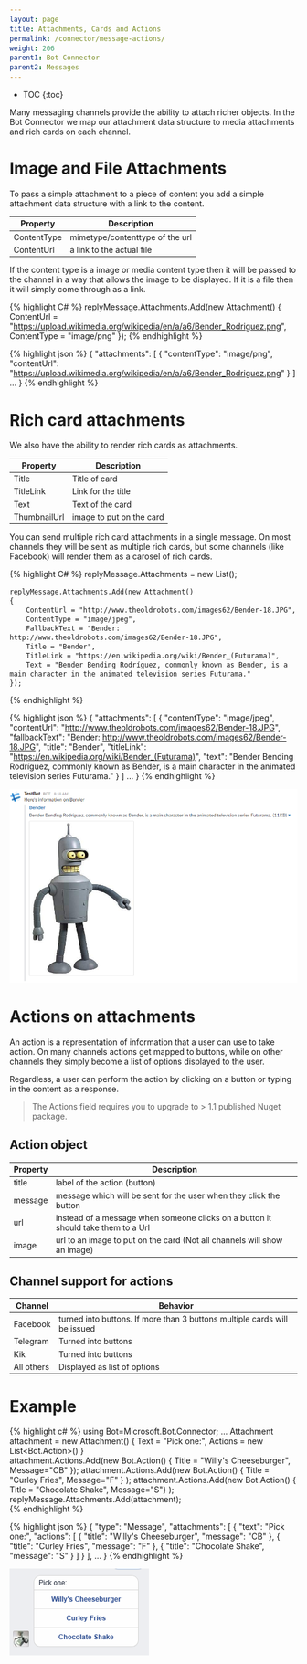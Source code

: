 ```yaml
---
layout: page
title: Attachments, Cards and Actions
permalink: /connector/message-actions/
weight: 206
parent1: Bot Connector
parent2: Messages
---
```


* TOC
{:toc}

Many messaging channels provide the ability to attach richer objects.  In the Bot Connector we map 
our attachment data structure to media attachments and rich cards on each channel.

# Image and File Attachments
To pass a simple attachment to a piece of content you add a simple attachment data structure with a link to the 
content. 

| Property | Description |
|-----|------|
| ContentType | mimetype/contenttype of the url |
| ContentUrl  | a link to the actual file |

If the content type is a image or media content type then it will be passed to the channel in a way that 
allows the image to be displayed.  If it is a file then it will simply come through as a link.

{% highlight C# %}
    replyMessage.Attachments.Add(new Attachment()
    {
        ContentUrl = "https://upload.wikimedia.org/wikipedia/en/a/a6/Bender_Rodriguez.png",
        ContentType = "image/png"
    });
{% endhighlight %}

{% highlight json %}
    {
        "attachments": [
            {
                "contentType": "image/png",
                "contentUrl": "https://upload.wikimedia.org/wikipedia/en/a/a6/Bender_Rodriguez.png"
            }
        ]
        ...
    }
{% endhighlight %}

# Rich card attachments
We also have the ability to render rich cards as attachments.  

| Property | Description |
|-----|------|
| Title | Title of card|
| TitleLink | Link for the title |
| Text | Text of the card |
| ThumbnailUrl | image to put on the card|

You can send multiple rich card attachments in a single message.  On most channels they will be sent
as multiple rich cards, but some channels (like Facebook) will render them as a carosel of rich cards.

{% highlight C# %}
    replyMessage.Attachments = new List<Attachment>();

    replyMessage.Attachments.Add(new Attachment()
    {
        ContentUrl = "http://www.theoldrobots.com/images62/Bender-18.JPG",
        ContentType = "image/jpeg",
        FallbackText = "Bender: http://www.theoldrobots.com/images62/Bender-18.JPG",
        Title = "Bender",
        TitleLink = "https://en.wikipedia.org/wiki/Bender_(Futurama)",
        Text = "Bender Bending Rodríguez, commonly known as Bender, is a main character in the animated television series Futurama."
    });
{% endhighlight %}

{% highlight json %}
    {
        "attachments": [
            {
                "contentType": "image/jpeg",
                "contentUrl": "http://www.theoldrobots.com/images62/Bender-18.JPG",
                "fallbackText": "Bender: http://www.theoldrobots.com/images62/Bender-18.JPG",
                "title": "Bender",
                "titleLink": "https://en.wikipedia.org/wiki/Bender_(Futurama)",
                "text": "Bender Bending Rodríguez, commonly known as Bender, is a main character in the animated television series Futurama."
            }
        ]
        ...
    }
{% endhighlight %}

![Example rich card on slack](/images/bender.png)

# Actions on attachments
An action is a representation of information that a user can use to take action.  On many channels
actions get mapped to buttons, while on other channels they simply become a list of options
displayed to the user.

Regardless, a user can perform the action by clicking on a button or typing in the content as a response.

> The Actions field requires you to upgrade to > 1.1 published Nuget package.

## Action object

| Property | Description |
|-----|------|
| title | label of the action (button) |
| message | message which will be sent for the user when they click the button |
| url | instead of a message when someone clicks on a button it should take them to a Url |
| image  | url to an image to put on the card (Not all channels will show an image) |

## Channel support for actions

| Channel | Behavior |
|-----|------|
| Facebook | turned into buttons. If more than 3 buttons multiple cards will be issued |
| Telegram | Turned into buttons |
| Kik | Turned into buttons |
| All others | Displayed as list of options |

# Example

{% highlight c# %}
    using Bot=Microsoft.Bot.Connector;
    ...
    Attachment attachment = new Attachment()
    {
        Text = "Pick one:",
        Actions = new List<Bot.Action>()
    }           
    attachment.Actions.Add(new Bot.Action() { Title = "Willy's Cheeseburger",  Message="CB" });
    attachment.Actions.Add(new Bot.Action() { Title = "Curley Fries", Message="F" } );
    attachment.Actions.Add(new Bot.Action() { Title = "Chocolate Shake", Message="S"} );
    replyMessage.Attachments.Add(attachment);   
{% endhighlight %}


{% highlight json %}
    {
        "type": "Message",
        "attachments": [
            {
               "text": "Pick one:",
                "actions": [
                    {
                        "title": "Willy's Cheeseburger",
                        "message": "CB"
                    },
                    {
                        "title": "Curley Fries",
                        "message": "F"
                    },
                    {
                        "title": "Chocolate Shake",
                        "message": "S"
                    }
                ]
            }
        ],
        ...
    }
{% endhighlight %}

![Example on facebook](/images/action_buttons.png)
